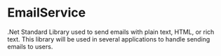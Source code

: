 # EmailService

.Net Standard Library used to send emails with plain text, HTML, or rich text. This library will be used in several applications to handle sending emails to users. 
